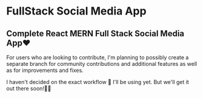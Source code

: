 # FullStack Social Media App

## Complete React MERN Full Stack Social Media App❤️

 For users who are looking to contribute, I'm planning to possibly create a separate branch for community contributions and additional features as well as for improvements and fixes.

I haven't decided on the exact workflow 🦆 I'll be using yet. But we'll get it out there soon!🙏🙏
